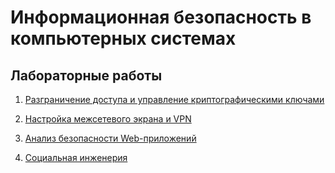 # Информационная безопасность в компьютерных системах

## Лабораторные работы

1. [Разграничение доступа и управление криптографическими ключами](labs/lab1)

2. [Настройка межсетевого экрана и VPN](labs/lab2)

3. [Анализ безопасности Web-приложений](labs/lab3)

4. [Социальная инженерия](labs/lab4)
<!-- -->
